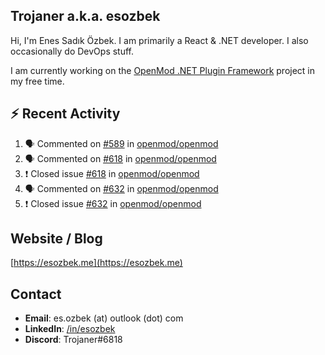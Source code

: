 ##  Trojaner a.k.a. esozbek
Hi, I'm Enes Sadık Özbek. I am primarily a React & .NET developer. I also occasionally do DevOps stuff.

I am currently working on the [OpenMod .NET Plugin Framework](https://github.com/openmod/openmod) project in my free time. 

## :zap: Recent Activity

<!--START_SECTION:activity-->
1. 🗣 Commented on [#589](https://github.com/openmod/openmod/issues/589) in [openmod/openmod](https://github.com/openmod/openmod)
2. 🗣 Commented on [#618](https://github.com/openmod/openmod/issues/618) in [openmod/openmod](https://github.com/openmod/openmod)
3. ❗️ Closed issue [#618](https://github.com/openmod/openmod/issues/618) in [openmod/openmod](https://github.com/openmod/openmod)
4. 🗣 Commented on [#632](https://github.com/openmod/openmod/issues/632) in [openmod/openmod](https://github.com/openmod/openmod)
5. ❗️ Closed issue [#632](https://github.com/openmod/openmod/issues/632) in [openmod/openmod](https://github.com/openmod/openmod)
<!--END_SECTION:activity-->

## Website / Blog
[https://esozbek.me](https://esozbek.me)

## Contact
- **Email**: es.ozbek (at) outlook (dot) com
- **LinkedIn**: [/in/esozbek](https://linkedin.com/in/esozbek)
- **Discord**: Trojaner#6818
